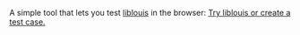 A simple tool that lets you test [liblouis](http://liblouis.org/) in the browser: [Try liblouis or create a test case.](https://reiner-dolp.github.io/liblouis-web/)
